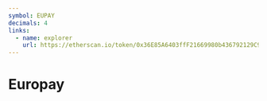 ```yaml
---
symbol: EUPAY
decimals: 4
links:
  - name: explorer
    url: https://etherscan.io/token/0x36E85A6403ffF21669980b436792129C96e7002e
---
```


# Europay
